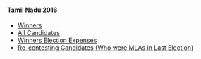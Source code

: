 #### Tamil Nadu 2016
  * [Winners](https://www.myneta.info/tamilnadu2016/index.php?action=show_winners&sort=default)
  * [All Candidates](https://www.myneta.info/tamilnadu2016/)
  * [Winners Election Expenses](https://www.myneta.info/tamilnadu2016/index.php?action=showWinnersExpense&sortExp=default)
  * [ Re-contesting Candidates (Who were MLAs in Last Election)](https://www.myneta.info/tamilnadu2016/index.php?action=recontestAssetsComparison)